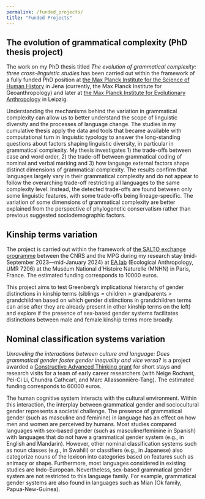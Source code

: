 ```yaml
---
permalink: /funded_projects/
title: "Funded Projects"
---
```


## The evolution of grammatical complexity (PhD thesis project)

<p>The work on my PhD thesis titled <em>The evolution of grammatical complexity: three cross-linguistic studies</em> has been carried out within the framework of a fully funded PhD position at <a href='https://www.shh.mpg.de/en' target='_blank'> the Max Planck Institute for the Science of Human History</a> in Jena (currently, the Max Planck Institute for Geoanthropology) and later at <a href='https://www.eva.mpg.de/' target='_blank'> the Max Planck Institute for Evolutionary Anthropology</a> in Leipzig. </p>


<p>Understanding the mechanisms behind the variation in grammatical complexity can allow us to better understand the scope of linguistic diversity and the processes of language change. The studies in my cumulative thesis apply the data and tools that became available with computational turn in linguistic typology to answer the long-standing questions about factors shaping linguistic diversity, in particular in grammatical complexity. My thesis investigates 1) the trade-offs between case and word order, 2) the trade-off between grammatical coding of nominal and verbal marking and 3) how language external factors shape distinct dimensions of grammatical complexity. The results confirm that languages largely vary in their grammatical complexity and do not appear to follow the overarching trade-off restricting all languages to the same complexity level. Instead, the detected trade-offs are found between only some linguistic features, with some trade-offs being lineage-specific. The variation of some dimensions of grammatical complexity are better explained from the perspective of phylogenetic conservatism rather than previous suggested sociodemographic factors.</p>

## Kinship terms variation
<p>The project is carried out within the framework of <a href='https://international.cnrs.fr/en/actualite/appel-salto-2023/' target='_blank'> the SALTO exchange programme</a> between the CNRS and the MPG during my research stay (mid-September 2023—mid-January 2024) at <a href='https://www.ecoanthropologie.fr/en' target='_blank'> EA lab</a> (Ecological Anthropology, UMR 7206) at the Muséum National d’Histoire Naturelle (MNHN) in Paris, France. The estimated funding corresponds to 10000 euros. </p>

<p> This project aims to test Greenberg’s implicational hierarchy of gender distinctions in kinship terms (siblings = children > grandparents > grandchildren based on which gender distinctions in grandchildren terms can arise after they are already present in other kinship terms on the left) and explore if the presence of sex-based gender systems facilitates distinctions between male and female kinship terms more broadly. </p> 

## Nominal classification systems variation
<p><em>Unraveling the interactions between culture and language: Does grammatical gender foster gender inequality and vice versa?</em> is a project awarded a <a href='https://ias.ceu.edu/selected-projects-2022' target='_blank'> Constructive Advanced Thinking grant</a> for short stays and research visits for a team of early career researchers (with Neige Rochant, Pei-Ci Li, Chundra Cathcart, and Marc Allassonnière-Tang). The estimated funding corresponds to 60000 euros. </p>


<p>The human cognitive system interacts with the cultural environment. Within this interaction, the interplay between grammatical gender and sociocultural gender represents a societal challenge. The presence of grammatical gender (such as masculine and feminine) in language has an effect on how men and women are perceived by humans. Most studies compared languages with sex-based gender (such as masculine/feminine in Spanish) with languages that do not have a grammatical gender system (e.g., in English and Mandarin). However, other nominal classification systems such as noun classes (e.g., in Swahili) or classifiers (e.g., in Japanese) also categorize nouns of the lexicon into categories based on features such as animacy or shape. Furthermore, most languages considered in existing studies are Indo-European. Nevertheless, sex-based grammatical gender system are not restricted to this language family. For example, grammatical gender systems are also found in languages such as Mian (Ok family, Papua-New-Guinea). </p>


